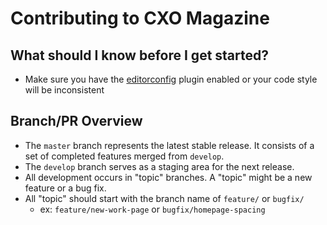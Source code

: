 # Contributing to CXO Magazine

## What should I know before I get started?

- Make sure you have the [editorconfig](http://editorconfig.org/) plugin enabled or your code style will be inconsistent

## Branch/PR Overview

- The `master` branch represents the latest stable release. It consists of a set of completed features merged from `develop`.
- The `develop` branch serves as a staging area for the next release.
- All development occurs in "topic" branches. A "topic" might be a new feature or a bug fix.
- All "topic" should start with the branch name of `feature/` or `bugfix/`
  - ex: `feature/new-work-page` or `bugfix/homepage-spacing`



